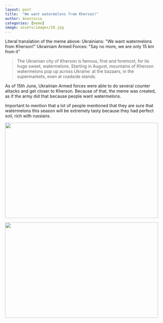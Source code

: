 ```yaml
---
layout: post
title:  "We want watermelons from Kherson!"
author: Anastasia
categories: [meme]
image: assets/images/10.jpg
---
```

Literal translation of the meme above:
Ukrainians: "We want watermelons from Kherson!"
Ukrainiam Armed Forces: "Say no more, we are only 15 km from it"

> The Ukrainian city of Kherson is famous, first and foremost, for its huge sweet, watermelons. Starting in August, mountains of Kherson watermelons pop up across Ukraine: at the bazaars, in the supermarkets, even at roadside stands. 

As of 15th June, Ukrainian Armed forces were able to do several counter attacks and get closer to Kherson. Because of that, the meme was created, as if the army did that because people want watermelons.

Important to mention that a lot of people mentioned that they are sure that watermelons this season will be extremely tasty because they had perfect soil, rich with russians.

<p><image style="width:100%;" height="315" src="https://www.forumdaily.com/wp-content/uploads/2018/09/40447021_2112794688938389_6966075489664368640_n.jpg" frameborder="0" allowfullscreen></image></p>
<p><image style="width:100%;" height="315" src="https://cdn2.opendemocracy.net/media/images/Screen_Shot_2018-12-19_at_13.06.08_0.width-800.png" frameborder="0" allowfullscreen></image></p>



